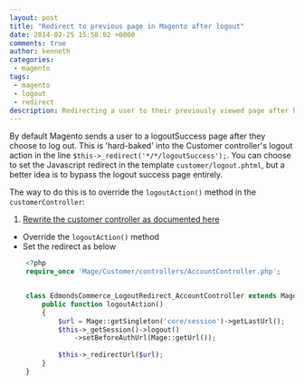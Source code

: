 ```yaml
---
layout: post
title: "Redirect to previous page in Magento after logout"
date: 2014-02-25 15:58:02 +0000
comments: true
author: kenneth
categories: 
 - magento
tags:
 - magento
 - logout
 - redirect
description: Redirecting a user to their previously viewed page after having logged out
---
```


By default Magento sends a user to a logoutSuccess page after they choose to log out. This is 'hard-baked' into the Customer controller's logout action in the line `$this->_redirect('*/*/logoutSuccess');`. You can choose to set the Javascript redirect in the template `customer/logout.phtml`, but a better idea is to bypass the logout success page entirely.

The way to do this is to override the `logoutAction()` method in the `customerController`:

1. [Rewrite the customer controller as documented here](http://www.magentocommerce.com/wiki/5_-_modules_and_development/0_-_module_development_in_magento/how_to_overload_a_controller)
- Override the `logoutAction()` method
- Set the redirect as below

```php
    <?php
    require_once 'Mage/Customer/controllers/AccountController.php';


    class EdmondsCommerce_LogoutRedirect_AccountController extends Mage_Customer_AccountController {
        public function logoutAction()
        {
            $url = Mage::getSingleton('core/session')->getLastUrl();
            $this->_getSession()->logout()
                ->setBeforeAuthUrl(Mage::getUrl());
    
            $this->_redirectUrl($url);
        }
    }
```
